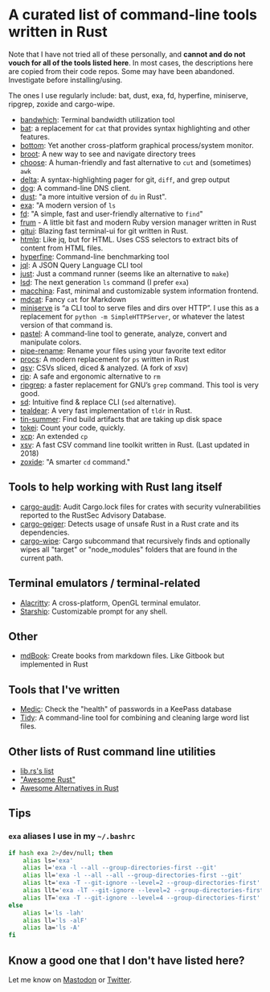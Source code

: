 # A curated list of command-line tools written in Rust

Note that I have not tried all of these personally, and **cannot and do not vouch for all of the tools listed here**. In most cases, the descriptions here are copied from their code repos. Some may have been abandoned. Investigate before installing/using.

The ones I use regularly include: bat, dust, exa, fd, hyperfine, miniserve, ripgrep, zoxide and cargo-wipe.

- [bandwhich](https://github.com/imsnif/bandwhich): Terminal bandwidth utilization tool 
- [bat](https://github.com/sharkdp/bat): a replacement for `cat` that provides syntax highlighting and other features. 
- [bottom](https://github.com/ClementTsang/bottom): Yet another cross-platform graphical process/system monitor. 
- [broot](https://github.com/Canop/broot): A new way to see and navigate directory trees
- [choose](https://github.com/theryangeary/choose): A human-friendly and fast alternative to `cut` and (sometimes) `awk`
- [delta](https://github.com/dandavison/delta): A syntax-highlighting pager for git, `diff`, and grep output 
- [dog](https://github.com/ogham/dog): A command-line DNS client. 
- [dust](https://github.com/bootandy/dust): "a more intuitive version of `du` in Rust".
- [exa](https://the.exa.website/): "A modern version of `ls`
- [fd](https://github.com/sharkdp/fd): "A simple, fast and user-friendly alternative to `find`"
- [frum](https://github.com/TaKO8Ki/frum) - A little bit fast and modern Ruby version manager written in Rust
- [gitui](https://github.com/extrawurst/gitui): Blazing fast terminal-ui for git written in Rust.
- [htmlq](https://github.com/mgdm/htmlq): Like jq, but for HTML. Uses CSS selectors to extract bits of content from HTML files.
- [hyperfine](https://github.com/sharkdp/hyperfine): Command-line benchmarking tool
- [jql](https://github.com/yamafaktory/jql): A JSON Query Language CLI tool
- [just](https://github.com/casey/just): Just a command runner (seems like an alternative to `make`)
- [lsd](https://github.com/Peltoche/lsd): The next generation `ls` command (I prefer `exa`)
- [macchina](https://github.com/macchina-cli/macchina): Fast, minimal and customizable system information frontend.
- [mdcat](https://github.com/lunaryorn/mdcat): Fancy `cat` for Markdown
- [miniserve](https://github.com/svenstaro/miniserve) is “a CLI tool to serve files and dirs over HTTP”. I use this as a replacement for `python -m SimpleHTTPServer`, or whatever the latest version of that command is.
- [pastel](https://github.com/sharkdp/pastel): A command-line tool to generate, analyze, convert and manipulate colors.
- [pipe-rename](https://github.com/marcusbuffett/pipe-rename): Rename your files using your favorite text editor 
- [procs](https://github.com/dalance/procs): A modern replacement for `ps` written in Rust
- [qsv](https://github.com/jqnatividad/qsv): CSVs sliced, diced & analyzed. (A fork of xsv)
- [rip](https://github.com/nivekuil/rip): A safe and ergonomic alternative to `rm`
- [ripgrep](https://github.com/BurntSushi/ripgrep): a faster replacement for GNU’s `grep` command. This tool is very good.
- [sd](https://github.com/chmln/sd): Intuitive find & replace CLI (`sed` alternative).
- [tealdear](https://github.com/dbrgn/tealdeer): A very fast implementation of `tldr` in Rust. 
- [tin-summer](https://github.com/vmchale/tin-summer): Find build artifacts that are taking up disk space 
- [tokei](https://github.com/XAMPPRocky/tokei): Count your code, quickly. 
- [xcp](https://github.com/tarka/xcp): An extended `cp` 
- [xsv](https://github.com/BurntSushi/xsv): A fast CSV command line toolkit written in Rust. (Last updated in 2018)
- [zoxide](https://github.com/ajeetdsouza/zoxide): "A smarter `cd` command."

## Tools to help working with Rust lang itself

- [cargo-audit](https://github.com/RustSec/rustsec/tree/main/cargo-audit): Audit Cargo.lock files for crates with security vulnerabilities reported to the RustSec Advisory Database.
- [cargo-geiger](https://github.com/rust-secure-code/cargo-geiger): Detects usage of unsafe Rust in a Rust crate and its dependencies. 
- [cargo-wipe](https://github.com/mihai-dinculescu/cargo-wipe): Cargo subcommand that recursively finds and optionally wipes all "target" or "node_modules" folders that are found in the current path. 

## Terminal emulators / terminal-related

- [Alacritty](https://github.com/alacritty/alacritty): A cross-platform, OpenGL terminal emulator. 
- [Starship](https://starship.rs/): Customizable prompt for any shell.

## Other

- [mdBook](https://github.com/rust-lang/mdBook): Create books from markdown files. Like Gitbook but implemented in Rust 

## Tools that I've written

- [Medic](https://github.com/sts10/medic): Check the "health" of passwords in a KeePass database 
- [Tidy](https://github.com/sts10/tidy): A command-line tool for combining and cleaning large word list files.

## Other lists of Rust command line utilities

- [lib.rs's list](https://lib.rs/command-line-utilities)
- ["Awesome Rust"](https://github.com/rust-unofficial/awesome-rust)
- [Awesome Alternatives in Rust](https://github.com/TaKO8Ki/awesome-alternatives-in-rust)

## Tips

### `exa` aliases I use in my `~/.bashrc`

```bash
if hash exa 2>/dev/null; then
    alias ls='exa'
    alias l='exa -l --all --group-directories-first --git'
    alias ll='exa -l --all --all --group-directories-first --git'
    alias lt='exa -T --git-ignore --level=2 --group-directories-first'
    alias llt='exa -lT --git-ignore --level=2 --group-directories-first'
    alias lT='exa -T --git-ignore --level=4 --group-directories-first'
else
    alias l='ls -lah'
    alias ll='ls -alF'
    alias la='ls -A'
fi
```

## Know a good one that I don't have listed here?

Let me know on [Mastodon](https://octodon.social/@schlink) or [Twitter](https://twitter.com/sts10/).
